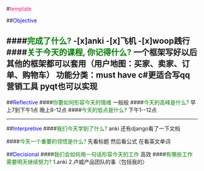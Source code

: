#<font color=deeppink>template</font>

##<font color=blue>Objective</font>

####<font color=green>完成了什么?</font>
-[x]anki
-[x]飞机
-[x]woop践行
####<font color=green>关于今天的课程, 你记得什么?</font>
一个框架写好以后其他的框架都可以套用（用户地图：买家、卖家、订单、购物车）
功能分类：must have
c#更适合写qq营销工具
pyqt也可以实现
---
##<font color=blue>Reflective</font>
####<font color=green>你要如何形容今天的情绪</font>
一般般
####<font color=green>今天的高峰是什么?</font>
早上7到下午1点
晚上8-12点
####<font color=green>今天的低点是什么?</font>
下午1--12点

---
##<font color=blue>Interpretive</font>
####<font color=green>我们今天学到了什么?</font>
anki
还有django看了一下文档

####<font color=green>今天一个重要的领悟是什么?</font>
先看标题
然后看公式
在看英文单词

##<font color=blue>Decisional</font>
####<font color=green>我们会如何用一句话形容今天的工作</font>
高效
####<font color=green>有哪些工作需要明天继续努力?</font>
1.anki
2.卢威产品团队的事（包括我的）
